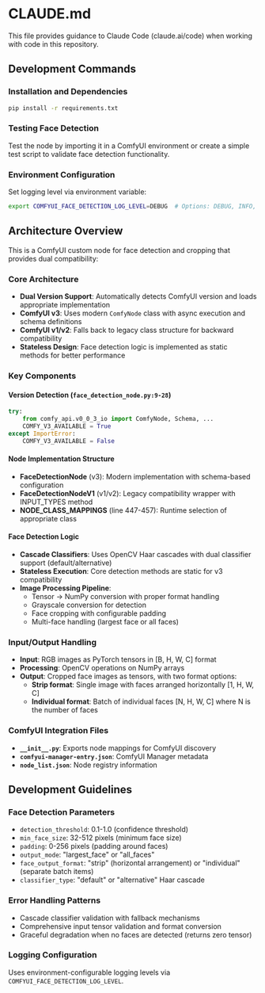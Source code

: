 # CLAUDE.md

This file provides guidance to Claude Code (claude.ai/code) when working with code in this repository.

## Development Commands

### Installation and Dependencies
```bash
pip install -r requirements.txt
```

### Testing Face Detection
Test the node by importing it in a ComfyUI environment or create a simple test script to validate face detection functionality.

### Environment Configuration
Set logging level via environment variable:
```bash
export COMFYUI_FACE_DETECTION_LOG_LEVEL=DEBUG  # Options: DEBUG, INFO, WARNING, ERROR
```

## Architecture Overview

This is a ComfyUI custom node for face detection and cropping that provides dual compatibility:

### Core Architecture
- **Dual Version Support**: Automatically detects ComfyUI version and loads appropriate implementation
- **ComfyUI v3**: Uses modern `ComfyNode` class with async execution and schema definitions
- **ComfyUI v1/v2**: Falls back to legacy class structure for backward compatibility
- **Stateless Design**: Face detection logic is implemented as static methods for better performance

### Key Components

#### Version Detection (`face_detection_node.py:9-28`)
```python
try:
    from comfy_api.v0_0_3_io import ComfyNode, Schema, ...
    COMFY_V3_AVAILABLE = True
except ImportError:
    COMFY_V3_AVAILABLE = False
```

#### Node Implementation Structure
- **FaceDetectionNode** (v3): Modern implementation with schema-based configuration
- **FaceDetectionNodeV1** (v1/v2): Legacy compatibility wrapper with INPUT_TYPES method
- **NODE_CLASS_MAPPINGS** (line 447-457): Runtime selection of appropriate class

#### Face Detection Logic
- **Cascade Classifiers**: Uses OpenCV Haar cascades with dual classifier support (default/alternative)
- **Stateless Execution**: Core detection methods are static for v3 compatibility
- **Image Processing Pipeline**: 
  - Tensor → NumPy conversion with proper format handling
  - Grayscale conversion for detection
  - Face cropping with configurable padding
  - Multi-face handling (largest face or all faces)

### Input/Output Handling
- **Input**: RGB images as PyTorch tensors in [B, H, W, C] format
- **Processing**: OpenCV operations on NumPy arrays
- **Output**: Cropped face images as tensors, with two format options:
  - **Strip format**: Single image with faces arranged horizontally [1, H, W, C]
  - **Individual format**: Batch of individual faces [N, H, W, C] where N is the number of faces

### ComfyUI Integration Files
- **`__init__.py`**: Exports node mappings for ComfyUI discovery
- **`comfyui-manager-entry.json`**: ComfyUI Manager metadata
- **`node_list.json`**: Node registry information

## Development Guidelines

### Face Detection Parameters
- `detection_threshold`: 0.1-1.0 (confidence threshold)
- `min_face_size`: 32-512 pixels (minimum face size)
- `padding`: 0-256 pixels (padding around faces)
- `output_mode`: "largest_face" or "all_faces"
- `face_output_format`: "strip" (horizontal arrangement) or "individual" (separate batch items)
- `classifier_type`: "default" or "alternative" Haar cascade

### Error Handling Patterns
- Cascade classifier validation with fallback mechanisms
- Comprehensive input tensor validation and format conversion
- Graceful degradation when no faces are detected (returns zero tensor)

### Logging Configuration
Uses environment-configurable logging levels via `COMFYUI_FACE_DETECTION_LOG_LEVEL`.
